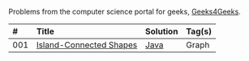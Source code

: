 Problems from the computer science portal for geeks, [Geeks4Geeks](https://www.geeksforgeeks.org/).

| # | Title | Solution | Tag(s) |
| :- | :- | :- | :- |
| 001 | [Island-Connected Shapes](IslandConnectedShapes) | [Java](IslandConnectedShapes/Solution.java) | Graph |